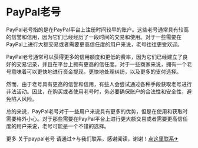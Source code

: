 # PayPal老号

PayPal老号指的是在PayPal平台上注册时间较早的账户。这些老号通常具有较高的信誉和信用，因为它们已经经历了一段时间的交易和使用。对于一些需要在PayPal上进行大额交易或者需要更高信任度的用户来说，老号往往更受欢迎。

PayPal老号通常可以获得更多的信用额度和更低的费率，因为它们已经建立了良好的交易记录，并且在平台上拥有更高的信任度。对于一些商家来说，拥有一个老号意味着可以更快地进行资金提现，更快地处理纠纷，以及更多的支付选择。

然而，由于老号具有更高的信誉和信用，有些人会尝试通过各种手段获取老号进行非法活动。因此，在购买或者使用老号时，务必要确保账户的合法性和安全性，避免陷入风险。

总的来说，PayPal老号对于一些用户来说具有更多的优势，但是在使用和获取时需要格外小心。对于那些需要在PayPal平台上进行更大额交易或者需要更高信任度的用户来说，老号可能是一个不错的选择。

更多 关于paypal老号 请通过✈与我们联系，感谢阅读，谢谢！[点这里联系✈](https://t.me/gngwzh)